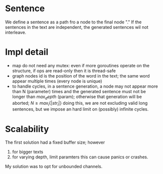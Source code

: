 # Sentence
We define a sentence as a path fro a node to the final node "."
If the sentences in the text are independent, the generated sentences wil not interleave.

# Impl detail
- map do not need any mutex: even if more goroutines operate on the structure, if ops are read-only then it is thread-safe
- graph nodes id is the position of the word in the text; the same word appear multiple times (every node is unique)
- to handle cycles, in a sentence generation, a node may not appear more than N (parameter) times and the generated sentence must not be longer than $max_depth$ (param); otherwise that generation will be aborted; $N \ge max_i\{|str_i|\}$ 
  doing this, we are not excluding valid long sentences, but we impose an hard limit on (possibly) infinite cycles.

# Scalability
The first solution had a fixed buffer size; however 
1) for bigger texts
2) for varying depth, limit paramters
this can cause panics or crashes.

My solution was to opt for unbounded channels.